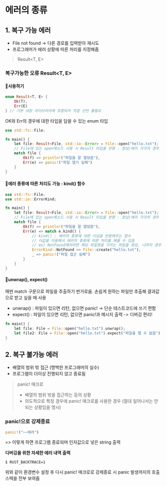 
# 에러의 종류

## 1. 복구 가능 에러
- File not found -> 다른 경로를 입력받아 재시도
- 프로그래머가 에러 상황에 따른 처리를 지정해줌

> Result<T, E>

### 복구가능한 오류 Result<T, E>
#### 📍사용하기
```rust
enum Result<T, E> {
	Ok(T),
	Err(E)
} // 기본 내장 라이브러리에 포함되어 직접 선언 불필요
```
OK와 Err의 경우에 대한 타입을 담을 수 있는 enum 타입

```rust
use std::fs::File;

fn main() {
	let file: Result<File, std::io::Error> = File::open("hello.txt");
	// File에 있는 open메소드 사용 시 Result 타입을 반환 : 정상/에러 각각의 경우 처리 가능
	match file {
		Ok(f) => println!("파일을 잘 열었음"),
		Err(e) => panic!("파일 열기 실패")
	}
}
```

#### 📍에러 종류에 따른 처리도 가능 : kind() 함수
```rust
use std::fs::File;
use std::io::ErrorKind;

fn main() {
	let file: Result<File, std::io::Error> = File::open("hello.txt");
	// File에 있는 open메소드 사용 시 Result 타입을 반환 : 정상/에러 각각의 경우 처리 가능
	match file {
		Ok(f) => println!("파일을 잘 열었음"),
		Err(e) => match e.kind() {
			// kind() : 에러의 종류에 대한 이넘을 반환해주는 함수
			// 이값을 이용해서 에러의 종류에 따른 처리를 해줄 수 있음
			// ex) NotFound에러라면 해당 파일명을 가지는 파일을 생성, 나머지 경우는 panic 일으키기
			ErrorKind::NotFound => File::create("hello.txt"),
			_ => panic!("파일 접근 실패")
		}
	}
}
```


#### 📍unwrap(), expect()
매번 match 구문으로 파일을 추출하기 번거로움.
손쉽게 원하는 파일만 추출해 결과값으로 받고 싶을 때 사용
- unwrap() : 파일이 있으면 리턴, 없으면 panic! -> 단순 테스트코드에 쓰기 편함
- expect() : 파일이 있으면 리턴, 없으면 panic!과 메시지 출력 -> 디버깅 편리!

```rust
fn main() {
	let file: File = File::open("hello.txt").unwrap();
	let file2: File = File::open("hello.txt").expect("파일을 열 수 없음")
}
```


## 2. 복구 불가능 에러
- 배열의 범위 밖 접근 (명백한 프로그래머의 실수)
- 프로그램이 더이상 진행되지 않고 종료됨

>panic! 매크로
>- 배열의 범위 밖을 접근하는 등의 상황
>- 의도적으로 특정 경우에 panic! 매크로를 사용한 경우 (절대 일어나서는 안되는 상황임을 명시)


### panic!으로 강제종료

```rust
panic!("~~에러")
```
=> 이렇게 하면 프로그램 종료되며 인자값으로 넣은 string 출력

**디버깅을 위한 자세한 에러 내역 출력**
```shell
$ RUST_BACKTRACE=1
```
위와 같이 환경변수 설정 후 다시 panic! 매크로로 강제종료 시 panic 발생까지의 호출 스택을 전부 보여줌
